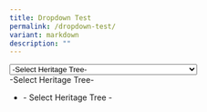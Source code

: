 ```yaml
---
title: Dropdown Test
permalink: /dropdown-test/
variant: markdown
description: ""
---
```

<select class="nice-select and custom_select" id="contentplaceholder_0_ctl13_ddlParkPCNHeritageTreeItems" name="contentplaceholder_0$ctl13$ddlParkPCNHeritageTreeItems">
	<option value="javascript:void(0)" selected="selected">-Select Heritage Tree-</option>
	<option value="/gardens-parks-and-nature/heritage-trees/ht-2016-281">Adina eurhyncha (HT 2016-281)</option>
	<option value="/gardens-parks-and-nature/heritage-trees/ht-2003-97">African Butter Tree (HT 2003-97)</option>
	<option value="/gardens-parks-and-nature/heritage-trees/ht-2012-186">Albizia niopoides var. niopoides (HT 2012-186)</option>
	<option value="/gardens-parks-and-nature/heritage-trees/ht-2012-190">Andiroba (HT 2012-190)</option>
	<option value="/gardens-parks-and-nature/heritage-trees/ht-2001-03">Angsana (HT 2001-03)</option>
	<option value="/gardens-parks-and-nature/heritage-trees/ht-2003-100">Angsana (HT 2003-100)</option>
	<option value="/gardens-parks-and-nature/heritage-trees/ht-2003-101">Angsana (HT 2003-101)</option>
	<option value="/gardens-parks-and-nature/heritage-trees/ht-2003-102">Angsana (HT 2003-102)</option>
	<option value="/gardens-parks-and-nature/heritage-trees/ht-2003-103">Angsana (HT 2003-103)</option>
	<option value="/gardens-parks-and-nature/heritage-trees/ht-2003-98">Angsana (HT 2003-98)</option>
	<option value="/gardens-parks-and-nature/heritage-trees/ht-2003-99">Angsana (HT 2003-99)</option>
	<option value="/gardens-parks-and-nature/heritage-trees/ht-2007-158">Angsana (HT 2007-158)</option>
	<option value="/gardens-parks-and-nature/heritage-trees/ht-2007-159">Angsana (HT 2007-159)</option>
	<option value="/gardens-parks-and-nature/heritage-trees/ht-2015-247">Bangkal (HT 2015-247)</option>
	<option value="/gardens-parks-and-nature/heritage-trees/ht-2016-283">Baobab (HT 2016-283)</option>
	<option value="/gardens-parks-and-nature/heritage-trees/ht-2017-291">Belinjau (HT 2017-291)</option>
	<option value="/gardens-parks-and-nature/heritage-trees/ht-2003-86">Binjai (HT 2003-86)</option>
	<option value="/gardens-parks-and-nature/heritage-trees/ht-2003-87">Binjai (HT 2003-87)</option>
	<option value="/gardens-parks-and-nature/heritage-trees/ht-2003-88">Binjai (HT 2003-88)</option>
	<option value="/gardens-parks-and-nature/heritage-trees/ht-2003-89">Binjai (HT 2003-89)</option>
	<option value="/gardens-parks-and-nature/heritage-trees/ht-2001-18">Bodhi Tree (HT 2001-18)</option>
	<option value="/gardens-parks-and-nature/heritage-trees/ht-2003-69">Bodhi Tree (HT 2003-69)</option>
	<option value="/gardens-parks-and-nature/heritage-trees/ht-2003-70">Bodhi Tree (HT 2003-70)</option>
	<option value="/gardens-parks-and-nature/heritage-trees/ht-2007-156">Bodhi Tree (HT 2007-156)</option>
	<option value="/gardens-parks-and-nature/heritage-trees/ht-2014-225">Bodhi Tree (HT 2014-225)</option>
	<option value="/gardens-parks-and-nature/heritage-trees/ht-2003-118">Broad-leafed Mahogany (HT 2003-118)</option>
	<option value="/gardens-parks-and-nature/heritage-trees/ht-2003-119">Broad-leafed Mahogany (HT 2003-119)</option>
	<option value="/gardens-parks-and-nature/heritage-trees/ht-2003-120">Broad-leafed Mahogany (HT 2003-120)</option>
	<option value="/gardens-parks-and-nature/heritage-trees/2003121">Broad-leafed Mahogany (HT 2003-121)</option>
	<option value="/gardens-parks-and-nature/heritage-trees/ht-2003-129">Broad-leafed Mahogany (HT 2003-129)</option>
	<option value="/gardens-parks-and-nature/heritage-trees/ht-2005-146">Broad-leafed Mahogany (HT 2005-146)</option>
	<option value="/gardens-parks-and-nature/heritage-trees/ht-2005-149">Broad-leafed Mahogany (HT 2005-149)</option>
	<option value="/gardens-parks-and-nature/heritage-trees/ht-2016-276">Broad-leafed Mahogany (HT 2016-276)</option>
	<option value="/gardens-parks-and-nature/heritage-trees/ht-2017-286">Broad-leafed Mahogany (HT 2017-286)</option>
	<option value="/gardens-parks-and-nature/heritage-trees/ht-2010-177">Brown Woolly Fig (HT 2010-177)</option>
	<option value="/gardens-parks-and-nature/heritage-trees/ht-2010-178">Brown Woolly Fig (HT 2010-178)</option>
	<option value="/gardens-parks-and-nature/heritage-trees/ht-2010-179">Brown Woolly Fig (HT 2010-179)</option>
	<option value="/gardens-parks-and-nature/heritage-trees/ht-2010-180">Brown Woolly Fig (HT 2010-180)</option>
	<option value="/gardens-parks-and-nature/heritage-trees/ht-2009-174">Burmese Banyan (HT 2009-174)</option>
	<option value="/gardens-parks-and-nature/heritage-trees/ht-2011-184">Burmese Banyan (HT 2011-184)</option>
	<option value="/gardens-parks-and-nature/heritage-trees/ht-2014-230">Cannon Ball Tree (HT 2014-230)</option>
	<option value="/gardens-parks-and-nature/heritage-trees/ht-2017-289">Cannon Ball Tree (HT 2017-289)</option>
	<option value="/gardens-parks-and-nature/heritage-trees/ht-2015-246">Chengal Pasir (HT 2015-246)</option>
	<option value="/gardens-parks-and-nature/heritage-trees/ht-2013-211">Chinese Laurel (HT 2013-211)</option>
	<option value="/gardens-parks-and-nature/heritage-trees/ht-2018-299">Chinese Olive (HT 2018-299)</option>
	<option value="/gardens-parks-and-nature/heritage-trees/ht-2018-292">Chittagong Wood (HT 2018-292)</option>
	<option value="/gardens-parks-and-nature/heritage-trees/ht-2014-229">Cola Tree / Giant Cola (HT 2014-229)</option>
	<option value="/gardens-parks-and-nature/heritage-trees/ht-2013-205">Collared Fig (HT 2013-205)</option>
	<option value="/gardens-parks-and-nature/heritage-trees/ht-2003-35">Common Pulai (HT 2003-35)</option>
	<option value="/gardens-parks-and-nature/heritage-trees/ht-2003-36">Common Pulai (HT 2003-36)</option>
	<option value="/gardens-parks-and-nature/heritage-trees/ht-2003-37">Common Pulai (HT 2003-37)</option>
	<option value="/gardens-parks-and-nature/heritage-trees/ht-2003-39">Common Pulai (HT 2003-39)</option>
	<option value="/gardens-parks-and-nature/heritage-trees/ht-2003-40">Common Pulai (HT 2003-40)</option>
	<option value="/gardens-parks-and-nature/heritage-trees/ht-2005-130">Common Pulai (HT 2005-130)</option>
	<option value="/gardens-parks-and-nature/heritage-trees/ht-2007-173">Common Pulai (HT 2007-173)</option>
	<option value="/gardens-parks-and-nature/heritage-trees/ht-2012-187">Common Pulai (HT 2012-187)</option>
	<option value="/gardens-parks-and-nature/heritage-trees/ht-2012-188">Common Pulai (HT 2012-188)</option>
	<option value="/gardens-parks-and-nature/heritage-trees/ht-2014-222">Common Pulai (HT 2014-222)</option>
	<option value="/gardens-parks-and-nature/heritage-trees/ht-2022-320">Common Pulai (HT 2022-320)</option>
	<option value="/gardens-parks-and-nature/heritage-trees/ht-2003-113">Damar Hitam Gajah (HT 2003-113)</option>
	<option value="/gardens-parks-and-nature/heritage-trees/ht-2020-317">Derum (HT 2020-317)</option>
	<option value="/gardens-parks-and-nature/heritage-trees/ht-2018-293">Derum Selunchor (HT 2018-293)</option>
	<option value="/gardens-parks-and-nature/heritage-trees/ht-2007-154">Durian (HT 2007-154)</option>
	<option value="/gardens-parks-and-nature/heritage-trees/ht-2001-11">Earpod Tree (HT 2001-11)</option>
	<option value="/gardens-parks-and-nature/heritage-trees/ht-2003-71">Ficus stricta (HT 2003-71)</option>
	<option value="/gardens-parks-and-nature/heritage-trees/ht-2003-72">Ficus stricta (HT 2003-72)</option>
	<option value="/gardens-parks-and-nature/heritage-trees/ht-2003-73">Ficus stricta (HT 2003-73)</option>
	<option value="/gardens-parks-and-nature/heritage-trees/ht-2013-206">Ficus stricta (HT 2013-206)</option>
	<option value="/gardens-parks-and-nature/heritage-trees/ht-2013-207">Ficus stricta (HT 2013-207)</option>
	<option value="/gardens-parks-and-nature/heritage-trees/ht-2016-282">Hazel Sterculia (HT 2016-282)</option>
	<option value="/gardens-parks-and-nature/heritage-trees/ht-2019-307">Hazel Sterculia (HT 2019-307)</option>
	<option value="/gardens-parks-and-nature/heritage-trees/ht-2003-90">Horse Mango (HT 2003-90)</option>
	<option value="/gardens-parks-and-nature/heritage-trees/ht-2014-227">Horse Mango (HT 2014-227)</option>
	<option value="/gardens-parks-and-nature/heritage-trees/ht-2003-52">Inai Inai (HT 2003-52)</option>
	<option value="/gardens-parks-and-nature/heritage-trees/ht-2013-204">Indian Banyan (HT 2013-204)</option>
	<option value="/gardens-parks-and-nature/heritage-trees/ht-2010-181">Indian Rubber Tree (HT 2010-181)</option>
	<option value="/gardens-parks-and-nature/heritage-trees/ht-2012-203">Indian Rubber Tree (HT 2012-203)</option>
	<option value="/gardens-parks-and-nature/heritage-trees/ht-2012-191">Jamuju (HT 2012-191)</option>
	<option value="/gardens-parks-and-nature/heritage-trees/ht-2003-124">Jelawai Jaha (HT 2003-124)</option>
	<option value="/gardens-parks-and-nature/heritage-trees/ht-2022-322">Jelawai Jaha (HT 2022-322)</option>
	<option value="/gardens-parks-and-nature/heritage-trees/ht-2001-25">Jelawi Jaha (HT 2001-25)</option>
	<option value="/gardens-parks-and-nature/heritage-trees/ht-2003-125">Jelawi Jaha (HT 2003-125)</option>
	<option value="/gardens-parks-and-nature/heritage-trees/ht-2015-239">Jelutong (HT 2015-239)</option>
	<option value="/gardens-parks-and-nature/heritage-trees/ht-2003-62">Johor Fig (HT 2003-62)</option>
	<option value="/gardens-parks-and-nature/heritage-trees/ht-2003-64">Johor Fig (HT 2003-64)</option>
	<option value="/gardens-parks-and-nature/heritage-trees/ht-2003-65">Johor Fig (HT 2003-65)</option>
	<option value="/gardens-parks-and-nature/heritage-trees/ht-2003-67">Johor Fig (HT 2003-67)</option>
	<option value="/gardens-parks-and-nature/heritage-trees/ht-2005-137">Johor Fig (HT 2005-137)</option>
	<option value="/gardens-parks-and-nature/heritage-trees/ht-2005-66">Johor Fig (HT 2005-66)</option>
	<option value="/gardens-parks-and-nature/heritage-trees/ht-2007-155">Johor Fig (HT 2007-155)</option>
	<option value="/gardens-parks-and-nature/heritage-trees/ht-2012-195">Johor Fig (HT 2012-195)</option>
	<option value="/gardens-parks-and-nature/heritage-trees/ht-2019-303">Johor Fig (HT 2019-303)</option>
	<option value="/gardens-parks-and-nature/heritage-trees/ht-2001-01">Kapok (HT 2001-01)</option>
	<option value="/gardens-parks-and-nature/heritage-trees/ht-2005-134">Kapok (HT 2005-134)</option>
	<option value="/gardens-parks-and-nature/heritage-trees/ht-2007-152">Kapok (HT 2007-152)</option>
	<option value="/gardens-parks-and-nature/heritage-trees/ht-2007-153">Kapok (HT 2007-153)</option>
	<option value="/gardens-parks-and-nature/heritage-trees/ht-2008-166">Kapok (HT 2008-166)</option>
	<option value="/gardens-parks-and-nature/heritage-trees/ht-2008-167">Kapok (HT 2008-167)</option>
	<option value="/gardens-parks-and-nature/heritage-trees/ht-2008-171">Kapok (HT 2008-171)</option>
	<option value="/gardens-parks-and-nature/heritage-trees/ht-2015-236">Kapok (HT 2015-236)</option>
	<option value="/gardens-parks-and-nature/heritage-trees/ht-2020-308">Kapok (HT 2020-308)</option>
	<option value="/gardens-parks-and-nature/heritage-trees/ht-2012-192">Kapur (HT 2012-192)</option>
	<option value="/gardens-parks-and-nature/heritage-trees/ht-2012-193">Kapur (HT 2012-193)</option>
	<option value="/gardens-parks-and-nature/heritage-trees/ht-2012-194">Kapur (HT 2012-194)</option>
	<option value="/gardens-parks-and-nature/heritage-trees/ht-2013-208">Kayu Pontianak (HT 2013-208)</option>
	<option value="/gardens-parks-and-nature/heritage-trees/ht-2003-128">Kelat Hitam (HT 2003-128)</option>
	<option value="/gardens-parks-and-nature/heritage-trees/ht-2015-243">Kempas (HT 2015-243)</option>
	<option value="/gardens-parks-and-nature/heritage-trees/ht-2016-280">Kempas (HT 2016-280)</option>
	<option value="/gardens-parks-and-nature/heritage-trees/ht-2020-311">Kempas (HT 2020-311)</option>
	<option value="/gardens-parks-and-nature/heritage-trees/ht-2014-232">Kepayang (HT 2014-232)</option>
	<option value="/gardens-parks-and-nature/heritage-trees/ht-2003-49">Keruing Kerut (HT 2003-49)</option>
	<option value="/gardens-parks-and-nature/heritage-trees/ht-2003-126">Leban (HT 2003-126)</option>
	<option value="/gardens-parks-and-nature/heritage-trees/ht-2017-287">Leopard Tree (HT 2017-287)</option>
	<option value="/gardens-parks-and-nature/heritage-trees/ht-2018-298">Leopard Tree (HT 2018-298)</option>
	<option value="/gardens-parks-and-nature/heritage-trees/ht-2018-297">Longan (HT 2018-297)</option>
	<option value="/gardens-parks-and-nature/heritage-trees/ht-2001-02">Lychee (HT 2001-02)</option>
	<option value="/gardens-parks-and-nature/heritage-trees/ht-2001-04">Madras Thorn (HT 2001-04)</option>
	<option value="/gardens-parks-and-nature/heritage-trees/ht-2001-05">Madras Thorn (HT 2001-05)</option>
	<option value="/gardens-parks-and-nature/heritage-trees/ht-2001-06">Madras Thorn (HT 2001-06)</option>
	<option value="/gardens-parks-and-nature/heritage-trees/ht-2001-07">Madras Thorn (HT 2001-07)</option>
	<option value="/gardens-parks-and-nature/heritage-trees/ht-2008-164">Madras Thorn (HT 2008-164)</option>
	<option value="/gardens-parks-and-nature/heritage-trees/ht-2016-275">Madras Thorn (HT 2016-275)</option>
	<option value="/gardens-parks-and-nature/heritage-trees/ht-2016-274">Mango (HT 2016-274)</option>
	<option value="/gardens-parks-and-nature/heritage-trees/ht-2017-285">Mango (HT 2017-285)</option>
	<option value="/gardens-parks-and-nature/heritage-trees/ht-2020-312">Mango (HT 2020-312)</option>
	<option value="/gardens-parks-and-nature/heritage-trees/ht-2021-319">Mango (HT 2021-319)</option>
	<option value="/gardens-parks-and-nature/heritage-trees/ht-2014-226">Margaritaria indica (HT 2014-226)</option>
	<option value="/gardens-parks-and-nature/heritage-trees/ht-2010-183">Marsh Pulai (HT 2010-183)</option>
	<option value="/gardens-parks-and-nature/heritage-trees/ht-2005-139">Medang (HT 2005-139)</option>
	<option value="/gardens-parks-and-nature/heritage-trees/ht-2012-196">Mengkulang (HT 2012-196)</option>
	<option value="/gardens-parks-and-nature/heritage-trees/ht-2013-210">Mentulang Daun Lebar (HT 2013-210)</option>
	<option value="/gardens-parks-and-nature/heritage-trees/ht-2001-30">Merbatu (HT 2001-30)</option>
	<option value="/gardens-parks-and-nature/heritage-trees/ht-2001-31">Merbatu (HT 2001-31)</option>
	<option value="/gardens-parks-and-nature/heritage-trees/ht-2003-53">Mindanao Gum (HT 2003-53)</option>
	<option value="/gardens-parks-and-nature/heritage-trees/ht-2018-296">Mock Lime (HT 2018-296)</option>
	<option value="/gardens-parks-and-nature/heritage-trees/ht-2019-305">Mock Lime (HT 2019-305)</option>
	<option value="/gardens-parks-and-nature/heritage-trees/ht-2011-185">Monkey Pot Tree (HT 2011-185)</option>
	<option value="/gardens-parks-and-nature/heritage-trees/ht-2013-214">Monkey Pot Tree (HT 2013-214)</option>
	<option value="/gardens-parks-and-nature/heritage-trees/ht-2013-215">Monkey Pot Tree (HT 2013-215)</option>
	<option value="/gardens-parks-and-nature/heritage-trees/ht-2012-201">Mountain Teak (HT 2012-201)</option>
	<option value="/gardens-parks-and-nature/heritage-trees/ht-2019-300">Neem Tree (HT 2019-300)</option>
	<option value="/gardens-parks-and-nature/heritage-trees/ht-2015-245">Nemesu (HT 2015-245)</option>
	<option value="/gardens-parks-and-nature/heritage-trees/ht-2023-325">Neram (HT 2023-325)</option>
	<option value="/gardens-parks-and-nature/heritage-trees/ht-2015-271">Nutmeg Tree (HT 2015-271)</option>
	<option value="/gardens-parks-and-nature/heritage-trees/ht-2015-272">Nutmeg Tree (HT 2015-272)</option>
	<option value="/gardens-parks-and-nature/heritage-trees/ht-2003-94">Nyatoh Puteh (HT 2003-94)</option>
	<option value="/gardens-parks-and-nature/heritage-trees/ht-2012-198">Nyatoh Puteh (HT 2012-198)</option>
	<option value="/gardens-parks-and-nature/heritage-trees/ht-2013-216">Nyatoh Puteh (HT 2013-216)</option>
	<option value="/gardens-parks-and-nature/heritage-trees/ht-2010-176">Ordeal Tree (HT 2010-176)</option>
	<option value="/gardens-parks-and-nature/heritage-trees/ht-2019-301">Ordeal Tree (HT 2019-301)</option>
	<option value="/gardens-parks-and-nature/heritage-trees/ht-2018-294">Para Rubber (HT 2018-294)</option>
	<option value="/gardens-parks-and-nature/heritage-trees/ht-2015-240">Pauh Damar (HT 2015-240)</option>
	<option value="/gardens-parks-and-nature/heritage-trees/ht-2001-20">Penaga Laut (HT 2001-20)</option>
	<option value="/gardens-parks-and-nature/heritage-trees/ht-2003-46">Penaga Laut (HT 2003-46)</option>
	<option value="/gardens-parks-and-nature/heritage-trees/ht-2003-48">Penaga Laut (HT 2003-48)</option>
	<option value="/gardens-parks-and-nature/heritage-trees/ht-2021-318">Penaga Laut (HT 2021-318)</option>
	<option value="/gardens-parks-and-nature/heritage-trees/ht-2007-162">Perepat (HT 2007-162)</option>
	<option value="/gardens-parks-and-nature/heritage-trees/ht-2007-163">Perepat (HT 2007-163)</option>
	<option value="/gardens-parks-and-nature/heritage-trees/ht-2003-95">Petai (HT 2003-95)</option>
	<option value="/gardens-parks-and-nature/heritage-trees/ht-2001-17">Petai Kerayong (HT 2001-17)</option>
	<option value="/gardens-parks-and-nature/heritage-trees/ht-2005-141">Petai Kerayong (HT 2005-141)</option>
	<option value="/gardens-parks-and-nature/heritage-trees/ht-2012-197">Pianggu (HT 2012-197)</option>
	<option value="/gardens-parks-and-nature/heritage-trees/ht-2020-309">Pink Mempat (HT 2020-309)</option>
	<option value="/gardens-parks-and-nature/heritage-trees/ht-2022-321">Pink Mempat (HT 2022-321)</option>
	<option value="/gardens-parks-and-nature/heritage-trees/ht-2012-189">Putat Laut (HT 2012-189)</option>
	<option value="/gardens-parks-and-nature/heritage-trees/ht-2001-08">Rain Tree (HT 2001-08)</option>
	<option value="/gardens-parks-and-nature/heritage-trees/ht-2001-27">Rain Tree (HT 2001-27)</option>
	<option value="/gardens-parks-and-nature/heritage-trees/ht-2003-106">Rain Tree (HT 2003-106)</option>
	<option value="/gardens-parks-and-nature/heritage-trees/ht-2003-107">Rain Tree (HT 2003-107)</option>
	<option value="/gardens-parks-and-nature/heritage-trees/ht-2003-108">Rain Tree (HT 2003-108)</option>
	<option value="/gardens-parks-and-nature/heritage-trees/ht-2003-109">Rain Tree (HT 2003-109)</option>
	<option value="/gardens-parks-and-nature/heritage-trees/ht-2003-110">Rain Tree (HT 2003-110)</option>
	<option value="/gardens-parks-and-nature/heritage-trees/ht-2003-111">Rain Tree (HT 2003-111)</option>
	<option value="/gardens-parks-and-nature/heritage-trees/ht-2005-144">Rain Tree (HT 2005-144)</option>
	<option value="/gardens-parks-and-nature/heritage-trees/ht-2005-145">Rain Tree (HT 2005-145)</option>
	<option value="/gardens-parks-and-nature/heritage-trees/ht-2007-160">Rain Tree (HT 2007-160)</option>
	<option value="/gardens-parks-and-nature/heritage-trees/ht-2007-161">Rain Tree (HT 2007-161)</option>
	<option value="/gardens-parks-and-nature/heritage-trees/ht-2008-169">Rain Tree (HT 2008-169)</option>
	<option value="/gardens-parks-and-nature/heritage-trees/ht-2009-175">Rain Tree (HT 2009-175)</option>
	<option value="/gardens-parks-and-nature/heritage-trees/ht-2014-228">Rain Tree (HT 2014-228)</option>
	<option value="/gardens-parks-and-nature/heritage-trees/ht-2015-248">Rain Tree (HT 2015-248)</option>
	<option value="/gardens-parks-and-nature/heritage-trees/ht-2015-249">Rain Tree (HT 2015-249)</option>
	<option value="/gardens-parks-and-nature/heritage-trees/ht-2015-250">Rain Tree (HT 2015-250)</option>
	<option value="/gardens-parks-and-nature/heritage-trees/ht-2015-251">Rain Tree (HT 2015-251)</option>
	<option value="/gardens-parks-and-nature/heritage-trees/ht-2015-252">Rain Tree (HT 2015-252)</option>
	<option value="/gardens-parks-and-nature/heritage-trees/ht-2015-253">Rain Tree (HT 2015-253)</option>
	<option value="/gardens-parks-and-nature/heritage-trees/ht-2015-254">Rain Tree (HT 2015-254)</option>
	<option value="/gardens-parks-and-nature/heritage-trees/ht-2015-255">Rain Tree (HT 2015-255)</option>
	<option value="/gardens-parks-and-nature/heritage-trees/ht-2015-256">Rain Tree (HT 2015-256)</option>
	<option value="/gardens-parks-and-nature/heritage-trees/ht-2015-257">Rain Tree (HT 2015-257)</option>
	<option value="/gardens-parks-and-nature/heritage-trees/ht-2015-258">Rain Tree (HT 2015-258)</option>
	<option value="/gardens-parks-and-nature/heritage-trees/ht-2015-259">Rain Tree (HT 2015-259)</option>
	<option value="/gardens-parks-and-nature/heritage-trees/ht-2015-261">Rain Tree (HT 2015-261)</option>
	<option value="/gardens-parks-and-nature/heritage-trees/ht-2015-263">Rain Tree (HT 2015-263)</option>
	<option value="/gardens-parks-and-nature/heritage-trees/ht-2015-264">Rain Tree (HT 2015-264)</option>
	<option value="/gardens-parks-and-nature/heritage-trees/ht-2015-265">Rain Tree (HT 2015-265)</option>
	<option value="/gardens-parks-and-nature/heritage-trees/ht-2015-266">Rain Tree (HT 2015-266)</option>
	<option value="/gardens-parks-and-nature/heritage-trees/ht-2015-267">Rain Tree (HT 2015-267)</option>
	<option value="/gardens-parks-and-nature/heritage-trees/ht-2015-269">Rain Tree (HT 2015-269)</option>
	<option value="/gardens-parks-and-nature/heritage-trees/ht-2015-270">Rain Tree (HT 2015-270)</option>
	<option value="/gardens-parks-and-nature/heritage-trees/ht-2023-324">Red Flowered Malayan Spindle Tree (HT 2023-324)</option>
	<option value="/gardens-parks-and-nature/heritage-trees/ht-2001-14">Red Mahogany (HT 2001-14)</option>
	<option value="/gardens-parks-and-nature/heritage-trees/ht-2001-15">Red Mahogany (HT 2001-15)</option>
	<option value="/gardens-parks-and-nature/heritage-trees/ht-2001-16">Red Mahogany (HT 2001-16)</option>
	<option value="/gardens-parks-and-nature/heritage-trees/ht-2010-182">Red Mahogany (HT 2010-182)</option>
	<option value="/gardens-parks-and-nature/heritage-trees/ht-2003-44">Red-flowered Malayan Spindle tree (HT 2003-44)</option>
	<option value="/gardens-parks-and-nature/heritage-trees/ht-2023-323">Saga Daun Tajam (HT 2023-323)</option>
	<option value="/gardens-parks-and-nature/heritage-trees/ht-2001-19">Saga, Red Bead Tree (HT 2001-19)</option>
	<option value="/gardens-parks-and-nature/heritage-trees/ht-2013-213">Sausage Tree (HT 2013-213)</option>
	<option value="/gardens-parks-and-nature/heritage-trees/ht-2017-290">Sea Almond (HT 2017-290)</option>
	<option value="/gardens-parks-and-nature/heritage-trees/ht-2020-316">Sea Almond (HT 2020-316)</option>
	<option value="/gardens-parks-and-nature/heritage-trees/ht-2003-74">Sea Fig (HT 2003-74)</option>
	<option value="/gardens-parks-and-nature/heritage-trees/ht-2003-75">Sea Fig (HT 2003-75)</option>
	<option value="/gardens-parks-and-nature/heritage-trees/ht-2003-76">Sea Fig (HT 2003-76)</option>
	<option value="/gardens-parks-and-nature/heritage-trees/ht-2003-77">Sea Fig (HT 2003-77)</option>
	<option value="/gardens-parks-and-nature/heritage-trees/ht-2003-78">Sea Fig (HT 2003-78)</option>
	<option value="/gardens-parks-and-nature/heritage-trees/ht-2003-79">Sea Fig (HT 2003-79)</option>
	<option value="/gardens-parks-and-nature/heritage-trees/ht-2008-168">Sea Fig (HT 2008-168)</option>
	<option value="/gardens-parks-and-nature/heritage-trees/ht-2016-284">Sea Fig (HT 2016-284)</option>
	<option value="/gardens-parks-and-nature/heritage-trees/ht-2017-288">Sea Teak (HT 2017-288)</option>
	<option value="/gardens-parks-and-nature/heritage-trees/ht-2003-81">Seashore Mangosteen (HT 2003-81)</option>
	<option value="/gardens-parks-and-nature/heritage-trees/ht-2020-314">Selembat (HT 2020-314)</option>
	<option value="/gardens-parks-and-nature/heritage-trees/ht-2013-212">Senegal Mahogany (HT 2013-212)</option>
	<option value="/gardens-parks-and-nature/heritage-trees/ht-2020-313">Sentul (HT 2020-313)</option>
	<option value="/gardens-parks-and-nature/heritage-trees/ht-2003-115">Sindora × changiensis (HT 2003-115)</option>
	<option value="/gardens-parks-and-nature/heritage-trees/ht-2013-219">Snake Tree (HT 2013-219)</option>
	<option value="/gardens-parks-and-nature/heritage-trees/ht-2003-45">Sparrows' Mango (HT 2003-45)</option>
	<option value="/gardens-parks-and-nature/heritage-trees/ht-2014-221">Stem-fruited Fig (HT 2014-221)</option>
	<option value="/gardens-parks-and-nature/heritage-trees/ht-2019-302">Stem-fruited Fig (HT 2019-302)</option>
	<option value="/gardens-parks-and-nature/heritage-trees/ht-2005-138">Tahiti Chestnut (HT 2005-138)</option>
	<option value="/gardens-parks-and-nature/heritage-trees/ht-2014-224">Tamalan Tree (HT 2014-224)</option>
	<option value="/gardens-parks-and-nature/heritage-trees/ht-2001-28">Tamarind (HT 2001-28)</option>
	<option value="/gardens-parks-and-nature/heritage-trees/ht-2008-170">Tamarind (HT 2008-170)</option>
	<option value="/gardens-parks-and-nature/heritage-trees/ht-2018-295">Tamarind (HT 2018-295)</option>
	<option value="/gardens-parks-and-nature/heritage-trees/ht-2003-93">Tanjong Tree (HT 2003-93)</option>
	<option value="/gardens-parks-and-nature/heritage-trees/ht-2019-304">Tanjong Tree (HT 2019-304)</option>
	<option value="/gardens-parks-and-nature/heritage-trees/ht-2014-234">Teak (HT 2014-234)</option>
	<option value="/gardens-parks-and-nature/heritage-trees/ht-2013-218">Temak (HT 2013-218)</option>
	<option value="/gardens-parks-and-nature/heritage-trees/ht-2001-26">Tembusu (HT 2001-26)</option>
	<option value="/gardens-parks-and-nature/heritage-trees/ht-2003-54">Tembusu (HT 2003-54)</option>
	<option value="/gardens-parks-and-nature/heritage-trees/ht-2003-55">Tembusu (HT 2003-55)</option>
	<option value="/gardens-parks-and-nature/heritage-trees/ht-2003-57">Tembusu (HT 2003-57)</option>
	<option value="/gardens-parks-and-nature/heritage-trees/ht-2003-58">Tembusu (HT 2003-58)</option>
	<option value="/gardens-parks-and-nature/heritage-trees/ht-2003-59">Tembusu (HT 2003-59)</option>
	<option value="/gardens-parks-and-nature/heritage-trees/ht-2003-60">Tembusu (HT 2003-60)</option>
	<option value="/gardens-parks-and-nature/heritage-trees/ht-2003-61">Tembusu (HT 2003-61)</option>
	<option value="/gardens-parks-and-nature/heritage-trees/ht-2003-116">Tempinis  (HT 2003-116)</option>
	<option value="/gardens-parks-and-nature/heritage-trees/ht-2003-117">Tempinis  (HT 2003-117)</option>
	<option value="/gardens-parks-and-nature/heritage-trees/ht-2001-12">Terap (HT 2001-12)</option>
	<option value="/gardens-parks-and-nature/heritage-trees/ht-2014-223">Terap (HT 2014-223)</option>
	<option value="/gardens-parks-and-nature/heritage-trees/ht-2015-235">Terap (HT 2015-235)</option>
	<option value="/gardens-parks-and-nature/heritage-trees/ht-2016-279">Terap (HT 2016-279)</option>
	<option value="/gardens-parks-and-nature/heritage-trees/ht-2023-326">Thai Bungor (HT 2023-326)</option>
	<option value="/gardens-parks-and-nature/heritage-trees/ht-2001-22">Tulang Daing (HT 2001-22)</option>
	<option value="/gardens-parks-and-nature/heritage-trees/ht-2003-84">West Indian Locust Tree (HT 2003-84)</option>
	<option value="/gardens-parks-and-nature/heritage-trees/ht-2014-231">West Indian Locust Tree (HT 2014-231)</option>
	<option value="/gardens-parks-and-nature/heritage-trees/ht-2015-241">West Indian Mahogany (HT 2015-241)</option>
	<option value="/gardens-parks-and-nature/heritage-trees/ht-2003-80">White Fig (HT 2003-80)</option>
	<option value="/gardens-parks-and-nature/heritage-trees/ht-2005-142">Yellow Flame (HT 2005-142)</option>
	<option value="/gardens-parks-and-nature/heritage-trees/ht-2019-306">Yellow Flame (HT 2019-306)</option></select>
	
<div tabindex="0" class="nice-select and custom_select open">
<span class="current">-Select Heritage Tree-</span>
</div>
<ul class="list">
	<li class="option selected focus" data-value="javascript:void(0)">- Select Heritage Tree -</li>
	<li style="display: none;" class="option" data-value="/ht-2019-306/">Yellow Flame (HT 2019-306)</li></ul>